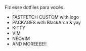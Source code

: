 <p>Fiz esse dotfiles para vocês</p>

- FASTFETCH CUSTOM with logo
- PACKAGES with BlackArch & yay
- KITTY
- VIM
- NEOVIM
- AND MOREEEE!!
